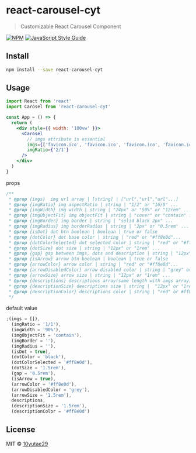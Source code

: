 # react-carousel-cyt

> Customizable React Carousel Component

[![NPM](https://img.shields.io/npm/v/react-carousel-cyt.svg)](https://www.npmjs.com/package/react-carousel-cyt) [![JavaScript Style Guide](https://img.shields.io/badge/code_style-standard-brightgreen.svg)](https://standardjs.com)

## Install

```bash
npm install --save react-carousel-cyt
```

## Usage

```jsx
import React from 'react'
import Carosel from 'react-carousel-cyt'

const App = () => {
  return (
    <div style={{ width: '100vw' }}>
      <Carosel
        // imgs attribute is essential
        imgs={['favicon.ico', 'favicon.ico', 'favicon.ico', 'favicon.ico']}
        imgRatio={'2/1'}
      />
    </div>
  )
}
```

props

```jsx
/**
 * @prop {imgs}  img url array | [string] | ["url","url","url"...]
 * @prop {imgRatio} img aspectRatio | string | "1/2" or "16/9" ...
 * @prop {imgWidth} img width | string | "24px" or "50%" or "12rem" ...
 * @prop {imgObjectFit} img objectFit | string | "cover" or "contain" ...
 * @prop {imgBorder} img border | string | "solid black 2px" ...
 * @prop {imgRadius} img borderRadius | string | "2px" or "0.5rem" ...
 * @prop {isDot} dot btn boolean | boolean | true or false
 * @prop {dotColor} dot base color | string | "red" or "#ff8e0d"...
 * @prop {dotColorSelected} dot selected color | string | "red" or "#ff8e0d"...
 * @prop {dotSize} dot size | string | "12px" or "1rem" ...
 * @prop {gap} gap between imgs, dots and description | string | "12px" or "1rem" ...
 * @prop {isArrow} arrow btn boolean | boolean | true or false
 * @prop {arrowColor} arrow color | string | "red" or "#ff8e0d"...
 * @prop {arrowDisabledColor} arrow disabled color | string | "grey" or "#000000"
 * @prop {arrowSize} arrow size | string | "12px" or "1rem" ...
 * @prop {descriptions} descriptions array(same length with imgs array) for imgs | [string] | ["img1 ~~", "img2 ~~", "img3 ~~"]
 * @prop {descriptionSize} descriptions size | string |  "12px" or "1rem" ...
 * @prop {descriptionColor} descriptions color | string | "red" or #ff8e0d...
 */
```

default value

```js
;(imgs = []),
  (imgRatio = '1/1'),
  (imgWidth = '90%'),
  (imgObjectFit = 'contain'),
  (imgBorder = ''),
  (imgRadius = ''),
  (isDot = true),
  (dotColor = 'black'),
  (dotColorSelected = '#ff8e0d'),
  (dotSize = '1.5rem'),
  (gap = '0.5rem'),
  (isArrow = true),
  (arrowColor = '#ff8e0d'),
  (arrowDisabledColor = 'grey'),
  (arrowSize = '1.5rem'),
  descriptions,
  (descriptionSize = '1.5rem'),
  (descriptionColor = '#ff8e0d')
```

## License

MIT © [10yutae29](https://github.com/10yutae29)
